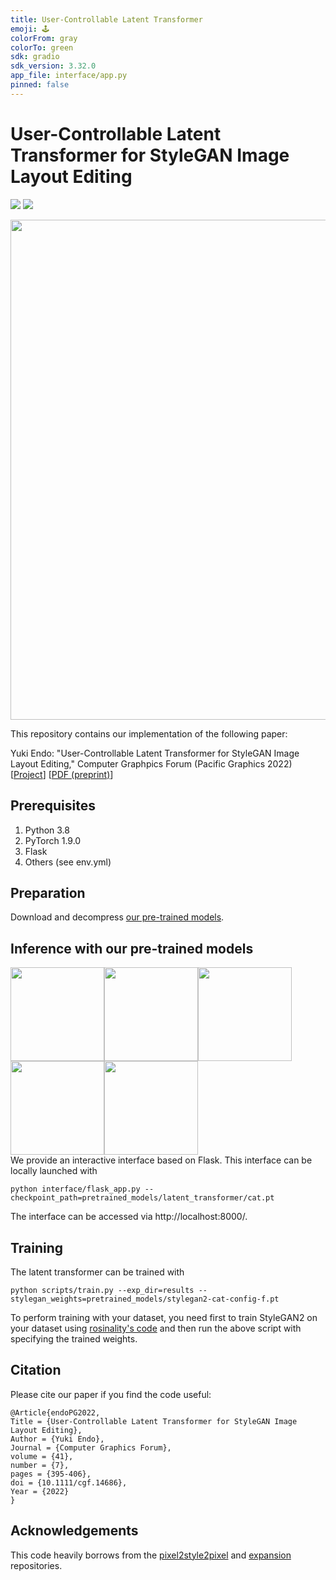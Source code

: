 ```yaml
---
title: User-Controllable Latent Transformer 
emoji: 🕹️
colorFrom: gray
colorTo: green
sdk: gradio
sdk_version: 3.32.0
app_file: interface/app.py
pinned: false
---
```

# User-Controllable Latent Transformer for StyleGAN Image Layout Editing
  <a href="https://arxiv.org/abs/2208.12408"><img src="https://img.shields.io/badge/arXiv-2208.12408-b31b1b.svg"></a>
  <a href="https://opensource.org/licenses/MIT"><img src="https://img.shields.io/badge/License-MIT-yellow.svg"></a>
<p align="center">
<img src="docs/teaser.jpg" width="800px"/>
</p>

This repository contains our implementation of the following paper:

Yuki Endo: "User-Controllable Latent Transformer for StyleGAN Image Layout Editing," Computer Graphpics Forum (Pacific Graphics 2022) [[Project](http://www.cgg.cs.tsukuba.ac.jp/~endo/projects/UserControllableLT)] [[PDF (preprint)](http://arxiv.org/abs/2208.12408)]

## Prerequisites  
1. Python 3.8
2. PyTorch 1.9.0
3. Flask
4. Others (see env.yml)

## Preparation
Download and decompress <a href="https://drive.google.com/file/d/1lBL_J-uROvqZ0BYu9gmEcMCNyaPo9cBY/view?usp=sharing">our pre-trained models</a>.

## Inference with our pre-trained models
<img src="docs/thumb.gif" width="150px"/><img src="docs/car.gif" width="150px"/><img src="docs/church.gif" width="150px"/><img src="docs/ffhq.gif" width="150px"/><img src="docs/anime.gif" width="150px"/><br>
We provide an interactive interface based on Flask. This interface can be locally launched with
```
python interface/flask_app.py --checkpoint_path=pretrained_models/latent_transformer/cat.pt
```
The interface can be accessed via http://localhost:8000/.

## Training
The latent transformer can be trained with
```
python scripts/train.py --exp_dir=results --stylegan_weights=pretrained_models/stylegan2-cat-config-f.pt
```
To perform training with your dataset, you need first to train StyleGAN2 on your dataset using [rosinality's code](https://github.com/rosinality/stylegan2-pytorch) and then run the above script with specifying the trained weights. 

## Citation
Please cite our paper if you find the code useful:
```
@Article{endoPG2022,
Title = {User-Controllable Latent Transformer for StyleGAN Image Layout Editing},
Author = {Yuki Endo},
Journal = {Computer Graphics Forum},
volume = {41},
number = {7},
pages = {395-406},
doi = {10.1111/cgf.14686},
Year = {2022}
}
```

## Acknowledgements
This code heavily borrows from the [pixel2style2pixel](https://github.com/eladrich/pixel2style2pixel) and [expansion](https://github.com/gengshan-y/expansion) repositories. 
